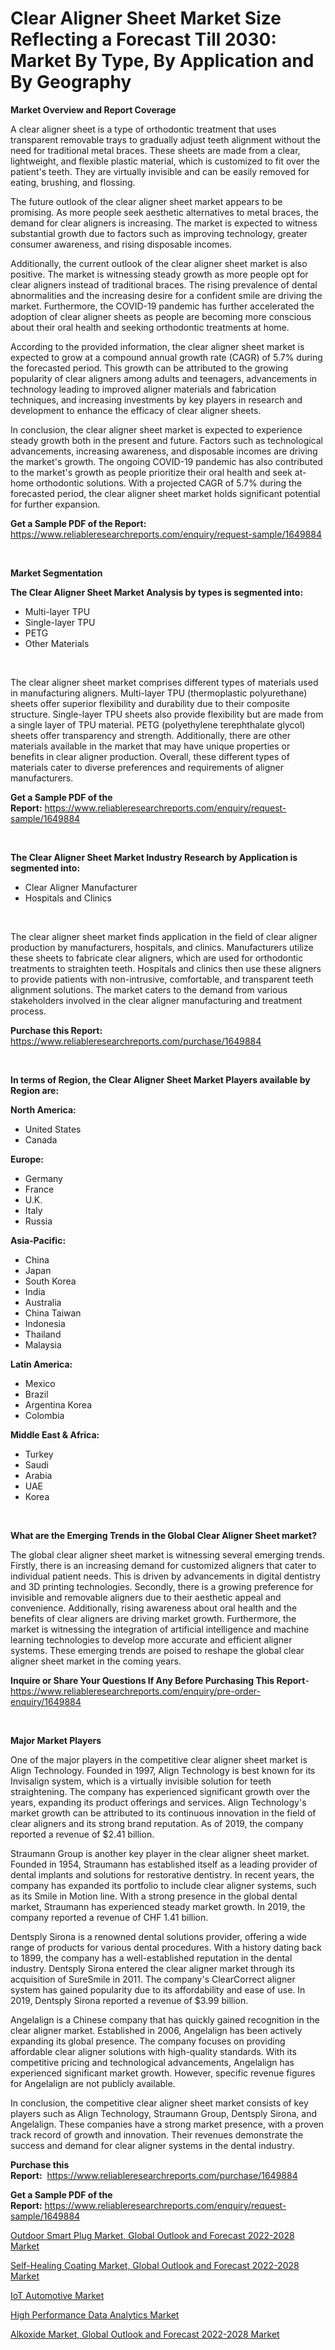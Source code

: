 <p><h1>Clear Aligner Sheet Market Size Reflecting a Forecast Till 2030: Market By Type, By Application and By Geography</h1></p><p><strong>Market Overview and Report Coverage</strong></p>
<p><p>A clear aligner sheet is a type of orthodontic treatment that uses transparent removable trays to gradually adjust teeth alignment without the need for traditional metal braces. These sheets are made from a clear, lightweight, and flexible plastic material, which is customized to fit over the patient's teeth. They are virtually invisible and can be easily removed for eating, brushing, and flossing.</p><p>The future outlook of the clear aligner sheet market appears to be promising. As more people seek aesthetic alternatives to metal braces, the demand for clear aligners is increasing. The market is expected to witness substantial growth due to factors such as improving technology, greater consumer awareness, and rising disposable incomes.</p><p>Additionally, the current outlook of the clear aligner sheet market is also positive. The market is witnessing steady growth as more people opt for clear aligners instead of traditional braces. The rising prevalence of dental abnormalities and the increasing desire for a confident smile are driving the market. Furthermore, the COVID-19 pandemic has further accelerated the adoption of clear aligner sheets as people are becoming more conscious about their oral health and seeking orthodontic treatments at home.</p><p>According to the provided information, the clear aligner sheet market is expected to grow at a compound annual growth rate (CAGR) of 5.7% during the forecasted period. This growth can be attributed to the growing popularity of clear aligners among adults and teenagers, advancements in technology leading to improved aligner materials and fabrication techniques, and increasing investments by key players in research and development to enhance the efficacy of clear aligner sheets.</p><p>In conclusion, the clear aligner sheet market is expected to experience steady growth both in the present and future. Factors such as technological advancements, increasing awareness, and disposable incomes are driving the market's growth. The ongoing COVID-19 pandemic has also contributed to the market's growth as people prioritize their oral health and seek at-home orthodontic solutions. With a projected CAGR of 5.7% during the forecasted period, the clear aligner sheet market holds significant potential for further expansion.</p></p>
<p><strong>Get a Sample PDF of the Report:</strong> <a href="https://www.reliableresearchreports.com/enquiry/request-sample/1649884">https://www.reliableresearchreports.com/enquiry/request-sample/1649884</a></p>
<p>&nbsp;</p>
<p><strong>Market Segmentation</strong></p>
<p><strong>The Clear Aligner Sheet Market Analysis by types is segmented into:</strong></p>
<p><ul><li>Multi-layer TPU</li><li>Single-layer TPU</li><li>PETG</li><li>Other Materials</li></ul></p>
<p>&nbsp;</p>
<p><p>The clear aligner sheet market comprises different types of materials used in manufacturing aligners. Multi-layer TPU (thermoplastic polyurethane) sheets offer superior flexibility and durability due to their composite structure. Single-layer TPU sheets also provide flexibility but are made from a single layer of TPU material. PETG (polyethylene terephthalate glycol) sheets offer transparency and strength. Additionally, there are other materials available in the market that may have unique properties or benefits in clear aligner production. Overall, these different types of materials cater to diverse preferences and requirements of aligner manufacturers.</p></p>
<p><strong>Get a Sample PDF of the Report:</strong>&nbsp;<a href="https://www.reliableresearchreports.com/enquiry/request-sample/1649884">https://www.reliableresearchreports.com/enquiry/request-sample/1649884</a></p>
<p>&nbsp;</p>
<p><strong>The Clear Aligner Sheet Market Industry Research by Application is segmented into:</strong></p>
<p><ul><li>Clear Aligner Manufacturer</li><li>Hospitals and Clinics</li></ul></p>
<p>&nbsp;</p>
<p><p>The clear aligner sheet market finds application in the field of clear aligner production by manufacturers, hospitals, and clinics. Manufacturers utilize these sheets to fabricate clear aligners, which are used for orthodontic treatments to straighten teeth. Hospitals and clinics then use these aligners to provide patients with non-intrusive, comfortable, and transparent teeth alignment solutions. The market caters to the demand from various stakeholders involved in the clear aligner manufacturing and treatment process.</p></p>
<p><strong>Purchase this Report:</strong>&nbsp; <a href="https://www.reliableresearchreports.com/purchase/1649884">https://www.reliableresearchreports.com/purchase/1649884</a></p>
<p>&nbsp;</p>
<p><strong>In terms of Region, the Clear Aligner Sheet Market Players available by Region are:</strong></p>
<p>
    <p> <strong> North America: </strong>
        <ul>
            <li>United States</li>
            <li>Canada</li>
        </ul>
        </p> 
    <p> <strong> Europe: </strong>
        <ul>
            <li>Germany</li>
            <li>France</li>
            <li>U.K.</li>
            <li>Italy</li>
            <li>Russia</li>
        </ul>
        </p> 
    <p> <strong> Asia-Pacific: </strong>
        <ul>
            <li>China</li>
            <li>Japan</li>
            <li>South Korea</li>
            <li>India</li>
            <li>Australia</li>
            <li>China Taiwan</li>
            <li>Indonesia</li>
            <li>Thailand</li>
            <li>Malaysia</li>
        </ul>
        </p> 
    <p> <strong> Latin America: </strong>
        <ul>
            <li>Mexico</li>
            <li>Brazil</li>
            <li>Argentina Korea</li>
            <li>Colombia</li>
        </ul>
        </p> 
    <p> <strong> Middle East & Africa: </strong>
        <ul>
            <li>Turkey</li>
            <li>Saudi</li>
            <li>Arabia</li>
            <li>UAE</li>
            <li>Korea</li>
        </ul>
    </p>
    </p>
<p>&nbsp;</p>
<p><strong>What are the Emerging Trends in the Global Clear Aligner Sheet market?</strong></p>
<p><p>The global clear aligner sheet market is witnessing several emerging trends. Firstly, there is an increasing demand for customized aligners that cater to individual patient needs. This is driven by advancements in digital dentistry and 3D printing technologies. Secondly, there is a growing preference for invisible and removable aligners due to their aesthetic appeal and convenience. Additionally, rising awareness about oral health and the benefits of clear aligners are driving market growth. Furthermore, the market is witnessing the integration of artificial intelligence and machine learning technologies to develop more accurate and efficient aligner systems. These emerging trends are poised to reshape the global clear aligner sheet market in the coming years.</p></p>
<p><strong>Inquire or Share Your Questions If Any Before Purchasing This Report</strong>- <a href="https://www.reliableresearchreports.com/enquiry/pre-order-enquiry/1649884">https://www.reliableresearchreports.com/enquiry/pre-order-enquiry/1649884</a></p>
<p>&nbsp;</p>
<p><strong>Major Market Players</strong></p>
<p><p>One of the major players in the competitive clear aligner sheet market is Align Technology. Founded in 1997, Align Technology is best known for its Invisalign system, which is a virtually invisible solution for teeth straightening. The company has experienced significant growth over the years, expanding its product offerings and services. Align Technology's market growth can be attributed to its continuous innovation in the field of clear aligners and its strong brand reputation. As of 2019, the company reported a revenue of $2.41 billion.</p><p>Straumann Group is another key player in the clear aligner sheet market. Founded in 1954, Straumann has established itself as a leading provider of dental implants and solutions for restorative dentistry. In recent years, the company has expanded its portfolio to include clear aligner systems, such as its Smile in Motion line. With a strong presence in the global dental market, Straumann has experienced steady market growth. In 2019, the company reported a revenue of CHF 1.41 billion.</p><p>Dentsply Sirona is a renowned dental solutions provider, offering a wide range of products for various dental procedures. With a history dating back to 1899, the company has a well-established reputation in the dental industry. Dentsply Sirona entered the clear aligner market through its acquisition of SureSmile in 2011. The company's ClearCorrect aligner system has gained popularity due to its affordability and ease of use. In 2019, Dentsply Sirona reported a revenue of $3.99 billion.</p><p>Angelalign is a Chinese company that has quickly gained recognition in the clear aligner market. Established in 2006, Angelalign has been actively expanding its global presence. The company focuses on providing affordable clear aligner solutions with high-quality standards. With its competitive pricing and technological advancements, Angelalign has experienced significant market growth. However, specific revenue figures for Angelalign are not publicly available.</p><p>In conclusion, the competitive clear aligner sheet market consists of key players such as Align Technology, Straumann Group, Dentsply Sirona, and Angelalign. These companies have a strong market presence, with a proven track record of growth and innovation. Their revenues demonstrate the success and demand for clear aligner systems in the dental industry.</p></p>
<p><strong>Purchase this Report:</strong>&nbsp;&nbsp;<a href="https://www.reliableresearchreports.com/purchase/1649884">https://www.reliableresearchreports.com/purchase/1649884</a></p>
<p></p>
<p><strong>Get a Sample PDF of the Report:</strong>&nbsp;<a href="https://www.reliableresearchreports.com/enquiry/request-sample/1649884">https://www.reliableresearchreports.com/enquiry/request-sample/1649884</a></p>
<p><p><a href="https://www.linkedin.com/pulse/outdoor-smart-plug-market-global-outlook-forecast-2022-2028/">Outdoor Smart Plug Market, Global Outlook and Forecast 2022-2028 Market</a></p><p><a href="https://www.linkedin.com/pulse/self-healing-coat-researchergo/">Self-Healing Coating Market, Global Outlook and Forecast 2022-2028 Market</a></p><p><a href="https://medium.com/@kabirkhanrp23/iot-automotive-market-furnishes-information-on-market-share-market-trends-and-market-growth-5d19eea204c3">IoT Automotive Market</a></p><p><a href="https://medium.com/@aniket.reportprime23/high-performance-data-analytics-market-opportunities-and-strategies-forecast-for-period-from-6fbd4112bf0d">High Performance Data Analytics Market</a></p><p><a href="https://www.linkedin.com/pulse/alkoxide-market-global-outlook-forecast-2022-2028-share/">Alkoxide Market, Global Outlook and Forecast 2022-2028 Market</a></p></p>